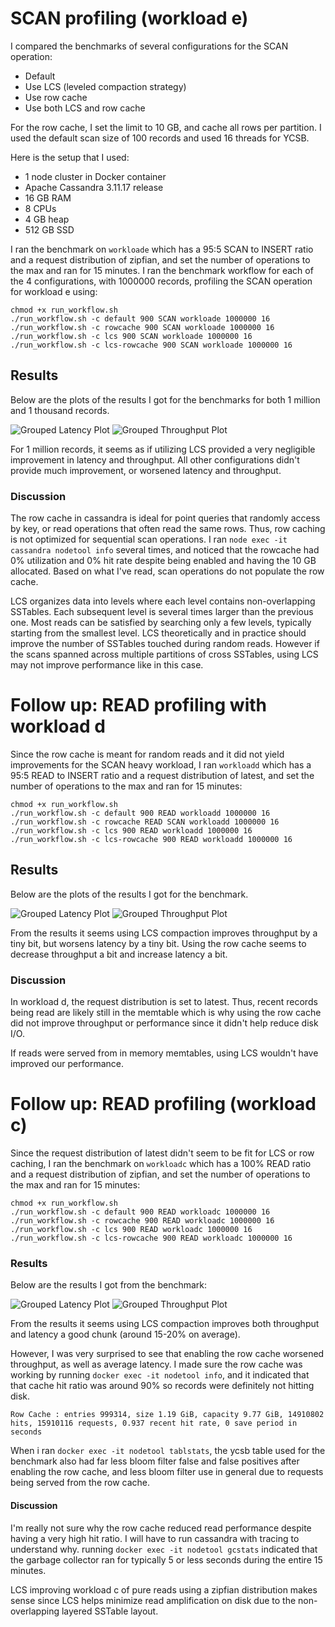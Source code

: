 # SCAN profiling (workload e)
I compared the benchmarks of several configurations for the SCAN operation:
- Default
- Use LCS (leveled compaction strategy)
- Use row cache
- Use both LCS and row cache

For the row cache, I set the limit to 10 GB, and cache all rows per partition. I used the default scan size of 100 records and used 16 threads for YCSB.

Here is the setup that I used:
- 1 node cluster in Docker container
- Apache Cassandra 3.11.17 release
- 16 GB RAM
- 8 CPUs
- 4 GB heap
- 512 GB SSD

I ran the benchmark on `workloade` which has a 95:5 SCAN to INSERT ratio and a request distribution of zipfian, and set the number of operations to the max and ran for 15 minutes. I ran the benchmark workflow for each of the 4 configurations, with 1000000 records, profiling the SCAN operation for workload e using: 
```
chmod +x run_workflow.sh
./run_workflow.sh -c default 900 SCAN workloade 1000000 16
./run_workflow.sh -c rowcache 900 SCAN workloade 1000000 16
./run_workflow.sh -c lcs 900 SCAN workloade 1000000 16
./run_workflow.sh -c lcs-rowcache 900 SCAN workloade 1000000 16
```

## Results
Below are the plots of the results I got for the benchmarks for both 1 million and 1 thousand records.

![Grouped Latency Plot](./plots/read-only-do-not-modify/scan-e/latency/grouped-latency-plot.png)
![Grouped Throughput Plot](./plots/read-only-do-not-modify/scan-e/throughput/grouped-throughput-plot.png)

For 1 million records, it seems as if utilizing LCS provided a very negligible improvement in latency and throughput. All other configurations didn't provide much improvement, or worsened latency and throughput.

### Discussion
The row cache in cassandra is ideal for point queries that randomly access by key, or read operations that often read the same rows. Thus, row caching is not optimized for sequential scan operations. I ran `node exec -it cassandra nodetool info` several times, and noticed that the rowcache had 0% utilization and 0% hit rate despite being enabled and having the 10 GB allocated. Based on what I've read, scan operations do not populate the row cache.

LCS organizes data into levels where each level contains non-overlapping SSTables. Each subsequent level is several times larger than the previous one. Most reads can be satisfied by searching only a few levels, typically starting from the smallest level. LCS theoretically and in practice should improve the number of SSTables touched during random reads. However if the scans spanned across multiple partitions of cross SSTables, using LCS may not improve performance like in this case.

# Follow up: READ profiling with workload d
Since the row cache is meant for random reads and it did not yield improvements for the SCAN heavy workload, I ran `workloadd` which has a 95:5 READ to INSERT ratio and a request distribution of latest, and set the number of operations to the max and ran for 15 minutes:
```
chmod +x run_workflow.sh
./run_workflow.sh -c default 900 READ workloadd 1000000 16
./run_workflow.sh -c rowcache READ SCAN workloadd 1000000 16
./run_workflow.sh -c lcs 900 READ workloadd 1000000 16
./run_workflow.sh -c lcs-rowcache 900 READ workloadd 1000000 16
```

## Results
Below are the plots of the results I got for the benchmark.

![Grouped Latency Plot](./plots/read-only-do-not-modify/read-d/latency/grouped-latency-plot.png)
![Grouped Throughput Plot](./plots/read-only-do-not-modify/read-d/throughput/grouped-throughput-plot.png)

From the results it seems using LCS compaction improves throughput by a tiny bit, but worsens latency by a tiny bit. Using the row cache seems to decrease throughput a bit and increase latency a bit.

### Discussion
In workload d, the request distribution is set to latest. Thus, recent records being read are likely still in the memtable which is why using the row cache did not improve throughput or performance since it didn't help reduce disk I/O. 

If reads were served from in memory memtables, using LCS wouldn't have improved our performance.

# Follow up: READ profiling (workload c)
Since the request distribution of latest didn't seem to be fit for LCS or row caching, I ran the benchmark on `workloadc` which has a 100% READ ratio and a request distribution of zipfian, and set the number of operations to the max and ran for 15 minutes:

```
chmod +x run_workflow.sh
./run_workflow.sh -c default 900 READ workloadc 1000000 16
./run_workflow.sh -c rowcache 900 READ workloadc 1000000 16
./run_workflow.sh -c lcs 900 READ workloadc 1000000 16
./run_workflow.sh -c lcs-rowcache 900 READ workloadc 1000000 16
```

### Results
Below are the results I got from the benchmark:

![Grouped Latency Plot](./plots/read-only-do-not-modify/read-c/latency/grouped-latency-plot.png)
![Grouped Throughput Plot](./plots/read-only-do-not-modify/read-c/throughput/grouped-throughput-plot.png)

From the results it seems using LCS compaction improves both throughput and latency a good chunk (around 15-20% on average). 

However, I was very surprised to see that enabling the row cache worsened throughput, as well as average latency. I made sure the row cache was working by running `docker exec -it nodetool info`, and it indicated that that cache hit ratio was around 90% so records were definitely not hitting disk. 
```
Row Cache : entries 999314, size 1.19 GiB, capacity 9.77 GiB, 14910802 hits, 15910116 requests, 0.937 recent hit rate, 0 save period in seconds
```

When i ran `docker exec -it nodetool tablstats`, the ycsb table used for the benchmark also had far less bloom filter false and false positives after enabling the row cache, and less bloom filter use in general due to requests being served from the row cache. 

#### Discussion
I'm really not sure why the row cache reduced read performance despite having a very high hit ratio. I will have to run cassandra with tracing to understand why. running `docker exec -it nodetool gcstats` indicated that the garbage collector ran for typically 5 or less seconds during the entire 15 minutes.

LCS improving workload c of pure reads using a zipfian distribution makes sense since LCS helps minimize read amplification on disk due to the non-overlapping layered SSTable layout.
